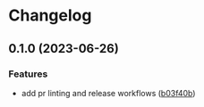 # Changelog

## 0.1.0 (2023-06-26)


### Features

* add pr linting and release workflows ([b03f40b](https://github.com/CloudNationHQ/az-module-tf-vnet/commit/b03f40b81e54c8955ee5f29727740ac359dbc9c5))
